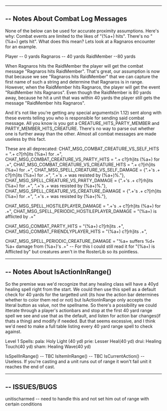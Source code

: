 ------------------------------------------------
-- Notes About Combat Log Messages
------------------------------------------------

None of the below can be used for accurate proximity assumptions. 
Here's why: Combat events are limited to the likes of "(%a+) hits". There's no "(%a+) gets hit". What does this mean? Lets look at a Ragnaros encounter for an example.

Player -- 0 yards
Ragnaros -- 40 yards
RaidMember --80 yards

When Ragnaros hits the RaidMember the player will get the combat message "Ragnaros hits RaidMember". That's great, our assumption is now that because we see "Ragnaros hits RaidMember" that we can capture the first name of such a string and determine that Ragnaros is in range. However, when the RaidMember hits Ragnaros, the player will get the event "RaidMember hits Ragnaros". Even though the RaidMember is 80 yards away, because he hit a unit that was within 40 yards the player still gets the message "RaidMember hits Ragnaros".

And it's not like you're getting any special arguments(in 1.12) sent along with these events telling you who is responsible for sending said combat message. All you know is you got a CREATURE_HITS_PARTY_MEMBER and PARTY_MEMBER_HITS_CREATURE. There's no way to parse out whether one is further away than the other. Almost all combat messages are made useless by this fact.

These are all deprecated:
CHAT_MSG_COMBAT_CREATURE_VS_SELF_HITS = ".+ c?[rh]its (%a+) for .+",
CHAT_MSG_COMBAT_CREATURE_VS_PARTY_HITS = ".+ c?[rh]its (%a+) for .+",
CHAT_MSG_COMBAT_CREATURE_VS_CREATURE_HITS = ".+ c?[rh]its (%a+) for .+",
CHAT_MSG_SPELL_CREATURE_VS_SELF_DAMAGE = {".+'s .+ c?[rh]its (%a+) for .+", ".+'s .+ was resisted by (%a+)%."},
CHAT_MSG_SPELL_CREATURE_VS_PARTY_DAMAGE = {".+'s .+ c?[rh]its (%a+) for .+", ".+'s .+ was resisted by (%a+)%."},
CHAT_MSG_SPELL_CREATURE_VS_CREATURE_DAMAGE = {".+'s .+ c?[rh]its (%a+) for .+", ".+'s .+ was resisted by (%a+)%."},

CHAT_MSG_SPELL_HOSTILEPLAYER_DAMAGE = ".+'s .+ c?[rh]its (%a+) for .+",
CHAT_MSG_SPELL_PERIODIC_HOSTILEPLAYER_DAMAGE = "(%a+) is afflicted by .+"

CHAT_MSG_COMBAT_PARTY_HITS = "(%a+) c?[rh]its .+",
CHAT_MSG_COMBAT_FRIENDLYPLAYER_HITS = "(%a+) c?[rh]its .+",

CHAT_MSG_SPELL_PERIODIC_CREATURE_DAMAGE = "%a+ suffers %d+ %a+ damage from (%a+)'s .+" -- For this I could still read it for "(%a+) is Afflicted by" but creatures aren't in the RosterLib so its pointless.

------------------------------------------------
-- Notes About IsActionInRange()
------------------------------------------------

So the premise was we'd recognize that any healing class will have a 40yd healing spell right from the start. We could then use this spell as a default check for 40 yards for the targetted unit (its how the action bar determines whether to color them red or not) but IsActionInRange only accepts the literal button as value, not the spellname. So there's a possibility we could itterate through a player's actionbars and stop at the first 40 yard range spell we see and use that as the default, and listen for action bar changes(if thats a thing) and modify if needed. But that seems excessive, and I think we'd need to make a full table listing every 40 yard range spell to check against.

Level 1 Spells:
pala: Holy Light (40 yd)
prie: Lesser Heal(40 yd)
drui: Healing Touch(40 yd)
sham: Healing Wave(40 yd)

IsSpellInRange() -- TBC
IsItemInRange() -- TBC
IsCurrentAction() -- Useless. If you're casting and a unit runs out of range it won't fail unit it reaches the end of cast.


------------------------------------------------
-- ISSUES/BUGS
------------------------------------------------
unitischarmed -- need to handle this and not set him out of range with certain conditions